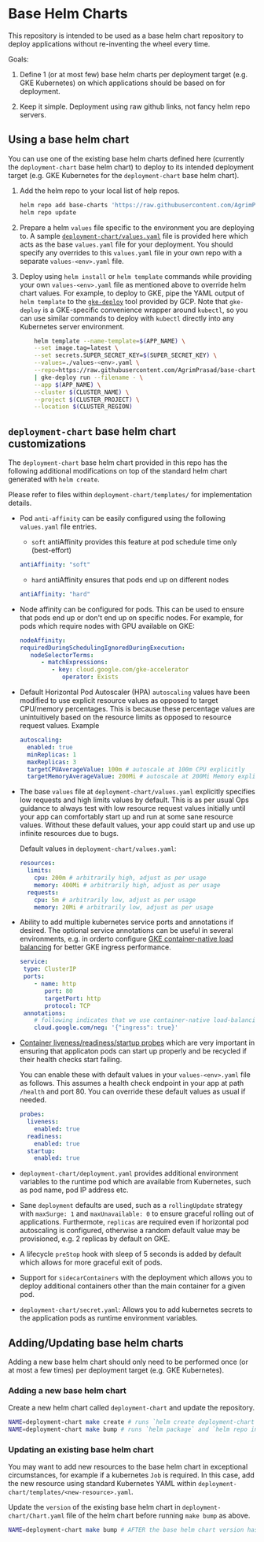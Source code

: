 # Base Helm Charts

This repository is intended to be used as a base helm chart repository to deploy applications without re-inventing the wheel every time.

Goals:

1. Define 1 (or at most few) base helm charts per deployment target (e.g. GKE Kubernetes) on which applications should be based on for deployment.

1. Keep it simple. Deployment using raw github links, not fancy helm repo servers.

## Using a base helm chart

You can use one of the existing base helm charts defined here (currently the `deployment-chart` base helm chart) to deploy to its intended deployment target (e.g. GKE Kubernetes for the `deployment-chart` base helm chart).

1. Add the helm repo to your local list of help repos.

   ```sh
   helm repo add base-charts 'https://raw.githubusercontent.com/AgrimPrasad/base-charts/master/'
   helm repo update
   ```

2. Prepare a helm `values` file specific to the environment you are deploying to. A sample [`deployment-chart/values.yaml`](./deployment-chart/values.yaml) file is provided here which acts as the base `values.yaml` file for your deployment. You should specify any overrides to this `values.yaml` file in your own repo with a separate `values-<env>.yaml` file.

3. Deploy using `helm install` or `helm template` commands while providing your own `values-<env>.yaml` file as mentioned above to override helm chart values. For example, to deploy to GKE, pipe the YAML output of `helm template` to the [`gke-deploy`](https://cloud.google.com/build/docs/deploying-builds/deploy-gke) tool provided by GCP. Note that `gke-deploy` is a GKE-specific convenience wrapper around `kubectl`, so you can use similar commands to deploy with `kubectl` directly into any Kubernetes server environment.

   ```sh
       helm template --name-template=$(APP_NAME) \
       --set image.tag=latest \
       --set secrets.SUPER_SECRET_KEY=$(SUPER_SECRET_KEY) \
       --values=./values-<env>.yaml \
       --repo=https://raw.githubusercontent.com/AgrimPrasad/base-charts/master/ deployment-chart \
       | gke-deploy run --filename - \
       --app $(APP_NAME) \
       --cluster $(CLUSTER_NAME) \
       --project $(CLUSTER_PROJECT) \
       --location $(CLUSTER_REGION)
   ```

## `deployment-chart` base helm chart customizations

The `deployment-chart` base helm chart provided in this repo has the following additional modifications on top of the standard helm chart generated with `helm create`.

Please refer to files within `deployment-chart/templates/` for implementation details.

- Pod `anti-affinity` can be easily configured using the following `values.yaml` file entries.

  - `soft` antiAffinity provides this feature at pod schedule time only (best-effort)

  ```yaml
  antiAffinity: "soft"
  ```

  - `hard` antiAffinity ensures that pods end up on different nodes

  ```yaml
  antiAffinity: "hard"
  ```

- Node affinity can be configured for pods. This can be used to ensure that pods end up or don't end up on specific nodes. For example, for pods which require nodes with GPU available on GKE:

  ```yaml
  nodeAffinity:
  requiredDuringSchedulingIgnoredDuringExecution:
     nodeSelectorTerms:
        - matchExpressions:
           - key: cloud.google.com/gke-accelerator
              operator: Exists
  ```

- Default Horizontal Pod Autoscaler (HPA) `autoscaling` values have been modified to use explicit resource values as opposed to target CPU/memory percentages. This is because these percentage values are unintuitively based on the resource limits as opposed to resource request values. Example

  ```yaml
  autoscaling:
    enabled: true
    minReplicas: 1
    maxReplicas: 3
    targetCPUAverageValue: 100m # autoscale at 100m CPU explicitly
    targetMemoryAverageValue: 200Mi # autoscale at 200Mi Memory explicitly
  ```

- The base `values` file at `deployment-chart/values.yaml` explicitly specifies low requests and high limits values by default. This is as per usual Ops guidance to always test with low resource request values initially until your app can comfortably start up and run at some sane resource values. Without these default values, your app could start up and use up infinite resources due to bugs.

  Default values in `deployment-chart/values.yaml`:

  ```yaml
  resources:
    limits:
      cpu: 200m # arbitrarily high, adjust as per usage
      memory: 400Mi # arbitrarily high, adjust as per usage
    requests:
      cpu: 5m # arbitrarily low, adjust as per usage
      memory: 20Mi # arbitrarily low, adjust as per usage
  ```

- Ability to add multiple kubernetes service ports and annotations if desired. The optional service annotations can be useful in several environments, e.g. in orderto configure [GKE container-native load balancing](https://cloud.google.com/kubernetes-engine/docs/how-to/container-native-load-balancing) for better GKE ingress performance.

  ```yaml
  service:
   type: ClusterIP
   ports:
      - name: http
         port: 80
         targetPort: http
         protocol: TCP
   annotations:
      # following indicates that we use container-native load-balancing
      cloud.google.com/neg: '{"ingress": true}'
  ```

- [Container liveness/readiness/startup probes](https://kubernetes.io/docs/tasks/configure-pod-container/configure-liveness-readiness-startup-probes/#:~:text=The%20kubelet%20uses%20startup%20probes,interfere%20with%20the%20application%20startup.) which are very important in ensuring that applicaton pods can start up properly and be recycled if their health checks start failing.

  You can enable these with default values in your `values-<env>.yaml` file as follows. This assumes a health check endpoint in your app at path `/health` and port 80. You can override these default values as usual if needed.

  ```yaml
  probes:
    liveness:
      enabled: true
    readiness:
      enabled: true
    startup:
      enabled: true
  ```

- `deployment-chart/deployment.yaml` provides additional environment variables to the runtime pod which are available from Kubernetes, such as pod name, pod IP address etc.

- Sane `deployment` defaults are used, such as a `rollingUpdate` strategy with `maxSurge: 1` and `maxUnavailable: 0` to ensure graceful rolling out of applications. Furthermote, `replicas` are required even if horizontal pod autoscaling is configured, otherwise a random default value may be provisioned, e.g. 2 replicas by default on GKE.

- A lifecycle `preStop` hook with sleep of 5 seconds is added by default which allows for more graceful exit of pods.

- Support for `sidecarContainers` with the deployment which allows you to deploy additional containers other than the main container for a given pod.

- `deployment-chart/secret.yaml`: Allows you to add kubernetes secrets to the application pods as runtime environment variables.

## Adding/Updating base helm charts

Adding a new base helm chart should only need to be performed once (or at most a few times) per deployment target (e.g. GKE Kubernetes).

### Adding a new base helm chart

Create a new helm chart called `deployment-chart` and update the repository.

```sh
NAME=deployment-chart make create # runs `helm create deployment-chart`
NAME=deployment-chart make bump # runs `helm package` and `helm repo index`
```

### Updating an existing base helm chart

You may want to add new resources to the base helm chart in exceptional circumstances, for example if a kubernetes `Job` is required. In this case, add the new resource using standard Kubernetes YAML within `deployment-chart/templates/<new-resource>.yaml`.

Update the `version` of the existing base helm chart in `deployment-chart/Chart.yaml` file of the helm chart before running `make bump` as above.

```sh
NAME=deployment-chart make bump # AFTER the base helm chart version has been updated
```
